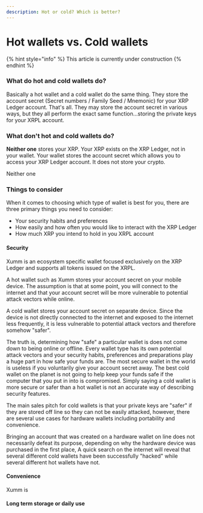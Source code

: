 ```yaml
---
description: Hot or cold? Which is better?
---
```


# Hot wallets vs. Cold wallets

{% hint style="info" %}
This article is currently under construction
{% endhint %}

### What do hot and cold wallets do?

Basically a hot wallet and a cold wallet do the same thing. They store the account secret (Secret numbers / Family Seed / Mnemonic) for your XRP Ledger account. That's all. They may store the account secret in various ways, but they all perform the exact same function...storing the private keys for your XRPL account.

### What don't hot and cold wallets do?

**Neither one** stores your XRP. Your XRP exists on the XRP Ledger, not in your wallet. Your wallet stores the account secret which allows you to access your XRP Ledger account. It does not store your crypto.

Neither one&#x20;

### Things to consider

When it comes to choosing which type of wallet is best for you, there are three primary things you need to consider:

* Your security habits and preferences
* How easily and how often you would like to interact with the XRP Ledger
* How much XRP you intend to hold in you XRPL account

#### Security

Xumm is an ecosystem specific wallet focused exclusively on the XRP Ledger and supports all tokens issued on the XRPL.

A hot wallet such as Xumm stores your account secret on your mobile device. The assumption is that at some point, you will connect to the internet and that your account secret will be more vulnerable to potential attack vectors while online.

A cold wallet stores your account secret on separate device. Since the device is not directly connected to the internet and exposed to the internet less frequently, it is less vulnerable to potential attack vectors and therefore somehow "safer".

The truth is, determining how "safe" a particular wallet is does not come down to being online or offline. Every wallet type has its own potential attack vectors and your security habits, preferences  and preparations play a huge part in how safe your funds are. The most secure wallet in the world is useless if you voluntarily give your account secret away. The best cold wallet on the planet is not going to help keep your funds safe if the computer that you put in into is compromised. Simply saying a cold wallet is more secure or safer than a hot wallet is not an accurate way of describing security features.

The main sales pitch for cold wallets is that your private keys are "safer" if they are stored off line so they can not be easily attacked, however, there are several use cases for hardware wallets including portability and convenience.

Bringing an account that was created on a hardware wallet on line does not necessarily defeat its purpose, depending on why the hardware device was purchased in the first place, A quick search on the internet will reveal that several different cold wallets have been successfully "hacked" while several different hot wallets have not.

#### Convenience

Xumm is

#### Long term storage or daily use



